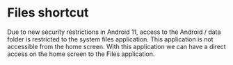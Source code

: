 # Files shortcut

Due to new security restrictions in Android 11, access to the Android / data folder is restricted to the system files application. This application is not accessible from the home screen. With this application we can have a direct access on the home screen to the Files application.
